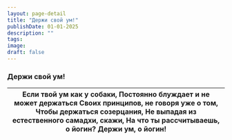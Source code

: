 ```yaml
---
layout: page-detail
title: "Держи свой ум!"
publishDate: 01-01-2025
description: ""
tags:
image:
draft: false
---
```


### Держи свой ум!

| Если твой ум как у собаки,  Постоянно блуждает и не может держаться  Своих принципов, не говоря уже о том,  Чтобы держаться созерцания,  Не выпадая из естественного самадхи, скажи,  На что ты рассчитываешь, о йогин?  Держи ум, о йогин! |
| ------------------------------------------------------------------------------------------------------------------------------------------------------------------------------------------------------------------------------------------- |
  
  
